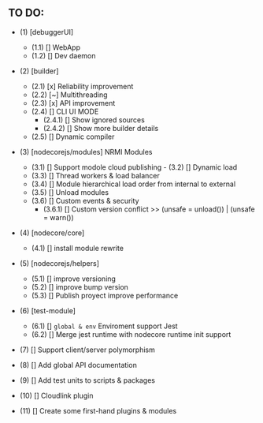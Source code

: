 ## TO DO:

- (1) [debuggerUI]
    - (1.1) [] WebApp
    - (1.2) [] Dev daemon

- (2) [builder]
    - (2.1) [x] Reliability improvement
    - (2.2) [~] Multithreading
    - (2.3) [x] API improvement
    - (2.4) [] CLI UI MODE
      - (2.4.1) [] Show ignored sources
      - (2.4.2) [] Show more builder details
    - (2.5) [] Dynamic compiler

- (3) [nodecorejs/modules] NRMI Modules
    - (3.1) [] Support modole cloud publishing
    - (3.2) [] Dynamic load
    - (3.3) [] Thread workers & load balancer
    - (3.4) [] Module hierarchical load order from internal to external
    - (3.5) [] Unload modules
    - (3.6) [] Custom events & security
      - (3.6.1) [] Custom version conflict >> (unsafe = unload()) | (unsafe = warn())

- (4) [nodecore/core]
  - (4.1) [] install module rewrite

- (5) [nodecorejs/helpers]
  - (5.1) [] improve versioning
  - (5.2) [] improve bump version
  - (5.3) [] Publish proyect improve performance

- (6) [test-module]
  - (6.1) [] `global & env` Enviroment support Jest
  - (6.2) [] Merge jest runtime with nodecore runtime init support

- (7) [] Support client/server polymorphism

- (8) [] Add global API documentation
- (9) [] Add test units to scripts & packages

- (10) [] Cloudlink plugin
- (11) [] Create some first-hand plugins & modules